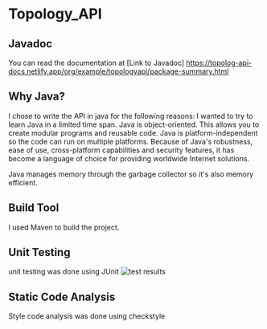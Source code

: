 # Topology_API

## Javadoc
You can read the documentation at
[Link to Javadoc] https://topolog-api-docs.netlify.app/org/example/topologyapi/package-summary.html

## Why Java?
I chose to write the API in java for the following reasons:
I wanted to try to learn Java in a limited time span.
Java is object-oriented.
This allows you to create modular programs and reusable code.
Java is platform-independent so the code can run on multiple platforms.
Because of Java's robustness, ease of use, cross-platform capabilities and security features, it has become a language of choice for providing worldwide Internet solutions.

Java manages memory through the garbage collector so it's also memory efficient.

## Build Tool
I used Maven to build the project.

## Unit Testing
unit testing was done using JUnit
![test results](https://github.com/amrehab-98/Topology_API/new/main/imgs/test_results.jpg?raw=true)

## Static Code Analysis
Style code analysis was done using checkstyle

